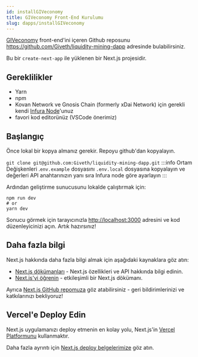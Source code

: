 ```yaml
---
id: installGIVeconomy
title: GIVeconomy Front-End Kurulumu
slug: dapps/installGIVeconomy
---
```


[GIVeconomy](https://giveth.io/) front-end'ini içeren Github reposunu https://github.com/Giveth/liquidity-mining-dapp adresinde bulabilirsiniz.

Bu bir `create-next-app` ile yüklenen bir Next.js projesidir.

## Gereklilikler

* Yarn
* npm
* Kovan Network ve Gnosis Chain (formerly xDai Network) için gerekli kendi [Infura Node](https://infura.io/)'unuz
* favori kod editorünüz (VSCode önerimiz)

## Başlangıç

Önce lokal bir kopya almanız gerekir. Repoyu github'dan kopyalayın.

`git clone git@github.com:Giveth/liquidity-mining-dapp.git`
:::info 
 Ortam Değişkenleri
 .`env.example` dosyasını `.env.local` dosyasına kopyalayın ve değerleri API anahtarınızın yanı sıra Infura node göre ayarlayın
:::

Ardından geliştirme sunucusunu lokalde çalıştırmak için:

```
npm run dev
# or
yarn dev
```

Sonucu görmek için tarayıcınızla [http://localhost:3000](http://localhost:3000) adresini ve kod düzenleyicinizi açın. Artık hazırsınız!

## Daha fazla bilgi

Next.js hakkında daha fazla bilgi almak için aşağıdaki kaynaklara göz atın:

* [Next.js dökümanları](https://nextjs.org/docs) - Next.js özellikleri ve API hakkında bilgi edinin.
* [Next.js'yi öğrenin](https://nextjs.org/learn) - etkileşimli bir Next.js dökümanı.

Ayrıca [Next.js GitHub repomuza](https://github.com/vercel/next.js/) göz atabilirsiniz - geri bildirimlerinizi ve katkılarınızı bekliyoruz!

## Vercel'e Deploy Edin
Next.js uygulamanızı deploy etmenin en kolay yolu, Next.js'in [Vercel Platformunu](https://vercel.com/new?utm_medium=default-template&filter=next.js&utm_source=create-next-app&utm_campaign=create-next-app-readme) kullanmaktır.

Daha fazla ayrıntı için [Next.js deploy belgelerimize](https://nextjs.org/docs/deployment) göz atın.
